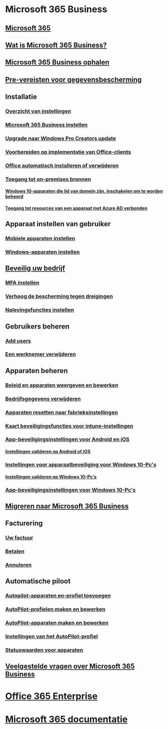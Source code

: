 # Microsoft 365 Business
## [Microsoft 365](index.md)
## [Wat is Microsoft 365 Business?](microsoft-365-business-overview.md)
## [Microsoft 365 Business ophalen](sign-up.md)
## [Pre-vereisten voor gegevensbescherming](pre-requisites-for-data-protection.md)
## Installatie
### [Overzicht van instellingen](set-up-overview.md)
### [Microsoft 365 Business instellen](set-up.md)
### [Upgrade naar Windows Pro Creators update](upgrade-to-windows-pro-creators-update.md)
### [Voorbereiden op implementatie van Office-clients](prepare-for-office-client-deployment.md)
### [Office automatisch installeren of verwijderen](auto-install-or-uninstall-office.md)
### [Toegang tot on-premises bronnen]()
#### [Windows 10-apparaten die lid van domein zijn, inschakelen om te worden beheerd](manage-windows-devices.md)
#### [Toegang tot resources van een apparaat met Azure AD verbonden](access-resources.md)
## Apparaat instellen van gebruiker
### [Mobiele apparaten instellen](set-up-mobile-devices.md)
### [Windows-apparaten instellen](set-up-windows-devices.md)
## [Beveilig uw bedrijf](security-features.md)
### [MFA instellen](set-up-mfa.md)
### [Verhoog de bescherming tegen dreigingen](increase-threat-protection.md)
### [Nalevingsfuncties instellen](set-up-compliance.md)
## Gebruikers beheren
### [Add users](add-users-m365b.md)
### [Een werknemer verwijderen](/Office365/Admin/add-users/remove-former-employee?toc=/microsoft-365/business/toc.json&bc=/microsoft-365/business/breadcrumb/toc.json)
## Apparaten beheren
### [Beleid en apparaten weergeven en bewerken](view-policies-and-devices.md)
### [Bedrijfsgegevens verwijderen](remove-company-data.md)
### [Apparaten resetten naar fabrieksinstellingen](reset-devices-to-factory-settings.md)
### [Kaart beveiligingsfuncties voor intune-instellingen](map-protection-features-to-intune-settings.md)
### [App-beveiligingsinstellingen voor Android en iOS](app-protection-settings-for-android-and-ios.md)
#### [Instellingen valideren op Android of iOS](validate-settings-on-android-or-ios.md)
### [Instellingen voor apparaatbeveiliging voor Windows 10-Pc's](protection-settings-for-windows-10-pcs.md)
#### [Instellingen valideren op Windows 10-Pc's](validate-settings-on-windows-10-pcs.md)
### [App-beveiligingsinstellingen voor Windows 10-Pc's](protection-settings-for-windows-10-devices.md)
## [Migreren naar Microsoft 365 Business](migrate-to-microsoft-365-business.md)
## Facturering
### [Uw factuur](/Office365/Admin/subscriptions-and-billing/view-your-bill-or-invoice?toc=/microsoft-365/business/toc.json&bc=/microsoft-365/business/breadcrumb/toc.json)
### [Betalen](/Office365/Admin/subscriptions-and-billing/pay-for-your-subscription?toc=/microsoft-365/business/toc.json&bc=/microsoft-365/business/breadcrumb/toc.json)
### [Annuleren](/Office365/Admin/subscriptions-and-billing/cancel-your-subscription?toc=/microsoft-365/business/toc.json&bc=/microsoft-365/business/breadcrumb/toc.json)
## Automatische piloot
### [Autopilot-apparaten en-profiel toevoegen](add-autopilot-devices-and-profile.md)
### [AutoPilot-profielen maken en bewerken](create-and-edit-autopilot-profiles.md)
### [AutoPilot-apparaten maken en bewerken](create-and-edit-autopilot-devices.md)
### [Instellingen van het AutoPilot-profiel](autopilot-profile-settings.md)
### [Statuswaarden voor apparaten](device-states.md)
## [Veelgestelde vragen over Microsoft 365 Business](support/microsoft-365-business-faqs.md)
# [Office 365 Enterprise](https://docs.microsoft.com/office365/enterprise)
# [Microsoft 365 documentatie](https://docs.microsoft.com/microsoft-365)